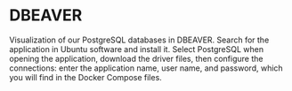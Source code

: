 # DBEAVER

Visualization of our PostgreSQL databases in DBEAVER.
Search for the application in Ubuntu software and install it.
Select PostgreSQL when opening the application, download the driver files, then configure the connections:
enter the application name, user name, and password, which you will find in the Docker Compose files.
